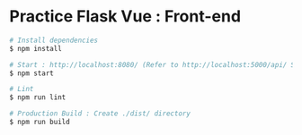 # Practice Flask Vue : Front-end

```sh
# Install dependencies
$ npm install

# Start : http://localhost:8080/ (Refer to http://localhost:5000/api/ Server)
$ npm start

# Lint
$ npm run lint

# Production Build : Create ./dist/ directory
$ npm run build
```
